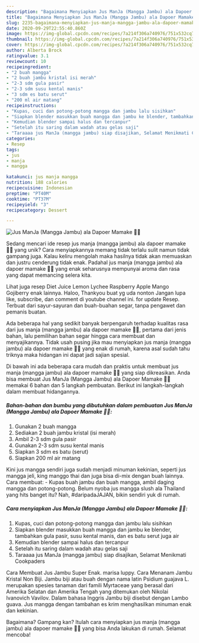 ```yaml
---
description: "Bagaimana Menyiapkan Jus ManJa (Mangga Jambu) ala Dapoer Mamake 👩‍🍳 yang Menggugah Selera"
title: "Bagaimana Menyiapkan Jus ManJa (Mangga Jambu) ala Dapoer Mamake 👩‍🍳 yang Menggugah Selera"
slug: 2235-bagaimana-menyiapkan-jus-manja-mangga-jambu-ala-dapoer-mamake-yang-menggugah-selera
date: 2020-09-29T22:55:40.860Z
image: https://img-global.cpcdn.com/recipes/7a214f306a740976/751x532cq70/jus-manja-mangga-jambu-ala-dapoer-mamake-👩🍳-foto-resep-utama.jpg
thumbnail: https://img-global.cpcdn.com/recipes/7a214f306a740976/751x532cq70/jus-manja-mangga-jambu-ala-dapoer-mamake-👩🍳-foto-resep-utama.jpg
cover: https://img-global.cpcdn.com/recipes/7a214f306a740976/751x532cq70/jus-manja-mangga-jambu-ala-dapoer-mamake-👩🍳-foto-resep-utama.jpg
author: Alberta Brock
ratingvalue: 3.1
reviewcount: 10
recipeingredient:
- "2 buah mangga"
- "2 buah jambu kristal isi merah"
- "2-3 sdm gula pasir"
- "2-3 sdm susu kental manis"
- "3 sdm es batu serut"
- "200 ml air matang"
recipeinstructions:
- "Kupas, cuci dan potong-potong mangga dan jambu lalu sisihkan"
- "Siapkan blender masukkan buah mangga dan jambu ke blender, tambahkan gula pasir, susu kental manis, dan es batu serut juga air"
- "Kemudian blender sampai halus dan tercanpur"
- "Setelah itu saring dalam wadah atau gelas saji"
- "Taraaaa jus ManJa (mangga jambu) siap disajikan, Selamat Menikmati Cookpaders"
categories:
- Resep
tags:
- jus
- manja
- mangga

katakunci: jus manja mangga 
nutrition: 188 calories
recipecuisine: Indonesian
preptime: "PT40M"
cooktime: "PT37M"
recipeyield: "3"
recipecategory: Dessert

---
```



![Jus ManJa (Mangga Jambu) ala Dapoer Mamake 👩‍🍳](https://img-global.cpcdn.com/recipes/7a214f306a740976/751x532cq70/jus-manja-mangga-jambu-ala-dapoer-mamake-👩🍳-foto-resep-utama.jpg)

Sedang mencari ide resep jus manja (mangga jambu) ala dapoer mamake 👩‍🍳 yang unik? Cara menyiapkannya memang tidak terlalu sulit namun tidak gampang juga. Kalau keliru mengolah maka hasilnya tidak akan memuaskan dan justru cenderung tidak enak. Padahal jus manja (mangga jambu) ala dapoer mamake 👩‍🍳 yang enak seharusnya mempunyai aroma dan rasa yang dapat memancing selera kita.

Lihat juga resep Diet Juice Lemon Lychee Raspberry Apple Mango Gojiberry enak lainnya. Haloo, Thankyou buat yg uda nonton Jangan lupa like, subscribe, dan comment di youtube channel ini. for update Resep. Terbuat dari sayur-sayuran dan buah-buahan segar, tanpa pengawet dan pemanis buatan.

Ada beberapa hal yang sedikit banyak berpengaruh terhadap kualitas rasa dari jus manja (mangga jambu) ala dapoer mamake 👩‍🍳, pertama dari jenis bahan, lalu pemilihan bahan segar hingga cara membuat dan menyajikannya. Tidak usah pusing jika mau menyiapkan jus manja (mangga jambu) ala dapoer mamake 👩‍🍳 yang enak di rumah, karena asal sudah tahu triknya maka hidangan ini dapat jadi sajian spesial.


Di bawah ini ada beberapa cara mudah dan praktis untuk membuat jus manja (mangga jambu) ala dapoer mamake 👩‍🍳 yang siap dikreasikan. Anda bisa membuat Jus ManJa (Mangga Jambu) ala Dapoer Mamake 👩‍🍳 memakai 6 bahan dan 5 langkah pembuatan. Berikut ini langkah-langkah dalam membuat hidangannya.

<!--inarticleads1-->

##### Bahan-bahan dan bumbu yang dibutuhkan dalam pembuatan Jus ManJa (Mangga Jambu) ala Dapoer Mamake 👩‍🍳:

1. Gunakan 2 buah mangga
1. Sediakan 2 buah jambu kristal (isi merah)
1. Ambil 2-3 sdm gula pasir
1. Gunakan 2-3 sdm susu kental manis
1. Siapkan 3 sdm es batu (serut)
1. Siapkan 200 ml air matang


Kini jus mangga sendiri juga sudah menjadi minuman kekinian, seperti jus mangga jeli, king manggo thai dan juga bisa di-mix dengan buah lainnya. Cara membuat: - Kupas buah jambu dan buah mangga, ambil daging mangga dan potong-potong. Belum nyoba jus mangga slush ala Thailand yang hits banget itu? Nah, #daripadaJAJAN, bikin sendiri yuk di rumah. 

<!--inarticleads2-->

##### Cara menyiapkan Jus ManJa (Mangga Jambu) ala Dapoer Mamake 👩‍🍳:

1. Kupas, cuci dan potong-potong mangga dan jambu lalu sisihkan
1. Siapkan blender masukkan buah mangga dan jambu ke blender, tambahkan gula pasir, susu kental manis, dan es batu serut juga air
1. Kemudian blender sampai halus dan tercanpur
1. Setelah itu saring dalam wadah atau gelas saji
1. Taraaaa jus ManJa (mangga jambu) siap disajikan, Selamat Menikmati Cookpaders


Cara Membuat Jus Jambu Super Enak. marisa luppy. Cara Menanam Jambu Kristal Non Biji. Jambu biji atau buah dengan nama latin Psidium guajava L. merupakan spesies tanaman dari famili Myrtaceae yang berasal dari Amerika Selatan dan Amerika Tengah yang ditemukan oleh Nikolai Ivanovich Vavilov. Dalam bahasa Inggris Jambu biji disebut dengan Lambo guava. Jus mangga dengan tambahan es krim menghasilkan minuman enak dan kekinian. 

Bagaimana? Gampang kan? Itulah cara menyiapkan jus manja (mangga jambu) ala dapoer mamake 👩‍🍳 yang bisa Anda lakukan di rumah. Selamat mencoba!
